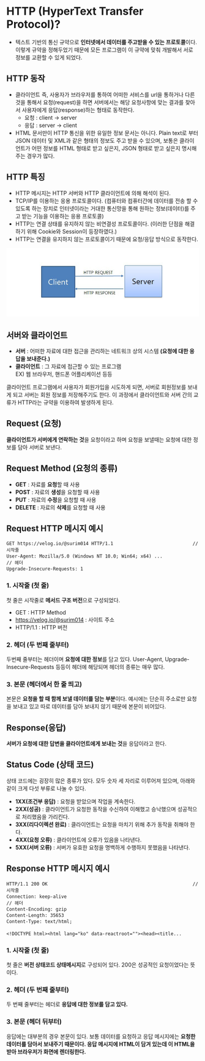 # HTTP (HyperText Transfer Protocol)?
- 텍스트 기반의 통신 규약으로 <strong>인터넷에서 데이터를 주고받을 수 있는 프로토콜</strong>이다. 이렇게 규약을 정해두었기 때문에 모든 프로그램이 이 규약에 맞춰 개발해서 서로 정보를 교환할 수 있게 되었다.
  
## HTTP 동작
- 클라이언트 즉, 사용자가 브라우저를 통하여 어떠한 서비스를 url을 통하거나 다른 것을 통해서 요청(request)을 하면 서버에서는 해당 요청사항에 맞는 결과를 찾아서 사용자에게 응답(response)하는 형태로 동작한다.
  - 요청 : client -> server
  - 응답 : server -> client
- HTML 문서만이 HTTP 통신을 위한 유일한 정보 문서는 아니다. Plain text로 부터 JSON 데이터 및 XML과 같은 형태의 정보도 주고 받을 수 있으며, 보통은 클라이언트가 어떤 정보를 HTML 형태로 받고 싶은지, JSON 형태로 받고 싶은지 명시해주는 경우가 많다.

## HTTP 특징
- HTTP 메시지는 HTTP 서버와 HTTP 클라이언트에 의해 해석이 된다.
- TCP/IP를 이용하는 응용 프로토콜이다. (컴퓨터와 컴퓨터간에 데이터를 전송 할 수 있도록 하는 장치로 인터넷이라는 거대한 통신망을 통해 원하는 정보(데이터)를 주고 받는 기능을 이용하는 응용 프로토콜)
- HTTP는 연결 상태를 유지하지 않는 비연결성 프로토콜이다. (이러한 단점을 해결하기 위해 Cookie와 Session이 등장하였다.)
- HTTP는 연결을 유지하지 않는 프로토콜이기 때문에 요청/응답 방식으로 동작한다.

<img src="./img/1.png">

## 서버와 클라이언트
- <strong>서버</strong> : 어떠한 자료에 대한 접근을 관리하는 네트워크 상의 시스템 <strong>(요청에 대한 응답을 보내준다.)</strong>
- <strong>클라이언트</strong> : 그 자료에 접근할 수 있는 프로그램<br>EX) 웹 브라우저, 핸드폰 어플리케이션 등등

클라이언트 프로그램에서 사용자가 회원가입을 시도하게 되면, 서버로 회원정보를 보내게 되고 서버는 회원 정보를 저장해주기도 한다. 이 과정에서 클라이언트와 서버 간의 교류가 HTTP라는 규약을 이용하여 발생하게 된다.

## Request (요청)
<strong>클라이언트가 서버에게 연락하는 것</strong>을 요청이라고 하며 요청을 보낼때는 요청에 대한 정보를 담아 서버로 보낸다.

## Request Method (요청의 종류)
- <strong>GET</strong> : 자료를 <strong>요청</strong>할 때 사용
- <strong>POST</strong> : 자료의 <strong>생성</strong>을 요청할 때 사용
- <strong>PUT</strong> : 자료의 <strong>수정</strong>을 요청할 때 사용
- <strong>DELETE</strong> : 자료의 <strong>삭제</strong>를 요청할 때 사용

## Request HTTP 메시지 예시
```
GET https://velog.io/@surim014 HTTP/1.1								// 시작줄
User-Agent: Mozilla/5.0 (Windows NT 10.0; Win64; x64) ...			  // 헤더
Upgrade-Insecure-Requests: 1
```
### 1. 시작줄 (첫 줄)
첫 줄은 시작줄로 <strong>메서드 구조 버전</strong>으로 구성되었다.
- GET : HTTP Method
- https://velog.io/@surim014 : 사이트 주소
- HTTP/1.1 : HTTP 버전

### 2. 헤더 (두 번째 줄부터)
두번째 줄부터는 헤더이며 <strong> 요청에 대한 정보</strong>를 담고 있다. User-Agent, Upgrade-Insecure-Requests 등등이 헤더에 해당되며 헤더의 종류는 매우 많다.

### 3. 본문 (헤더에서 한 줄 띄고)
본문은 <strong>요청을 할 때 함께 보낼 데이터를 담는 부분</strong>이다. 예시에는 단순히 주소로만 요청을 보내고 있고 따로 데이터를 담아 보내지 않기 때문에 본문이 비어있다.

## Response(응답)
<strong>서버가 요청에 대한 답변을 클라이언트에게 보내는 것</strong>을 응답이라고 한다.

## Status Code (상태 코드)
상태 코드에는 굉장히 많은 종류가 있다. 모두 숫자 세 자리로 이루어져 있으며, 아래와 같이 크게 다섯 부류로 나눌 수 있다.
- <strong>1XX(조건부 응답)</strong> : 요청을 받았으며 작업을 계속한다.
- <strong>2XX(성공)</strong> : 클라이언트가 요청한 동작을 수신하여 이해했고 승낙했으며 성공적으로 처리했음을 가리킨다.
- <strong>3XX(리다이렉션 완료)</strong> : 클라이언트는 요청을 마치기 위해 추가 동작을 취해야 한다.
- <strong>4XX(요청 오류)</strong> : 클라이언트에 오류가 있음을 나타낸다.
- <strong>5XX(서버 오류)</strong> : 서버가 유효한 요청을 명백하게 수행하지 못했음을 나타낸다.

## Response HTTP 메시지 예시
```
HTTP/1.1 200 OK														// 시작줄
Connection: keep-alive												 // 헤더
Content-Encoding: gzip												 
Content-Length: 35653
Content-Type: text/html;

<!DOCTYPE html><html lang="ko" data-reactroot=""><head><title...
```

### 1. 시작줄 (첫 줄)
첫 줄은 <strong>버전 상태코드 상태메시지</strong>로 구성되어 있다. 200은 성공적인 요청이었다는 뜻이다.
### 2. 헤더 (두 번째 줄부터)
두 번째 줄부터는 헤더로 <strong>응답에 대한 정보를 담고 있다.</strong>
### 3. 본문 (헤더 뒤부터)
응답에는 대부분의 경우 본문이 있다. 보통 데이터를 요청하고 응답 메시지에는 <strong>요청한 데이터를 담아서 보내주기 때문이다. 응답 메시지에 HTML이 담겨 있는데 이 HTML을 받아 브라우저가 화면에 렌더링한다.</strong>
